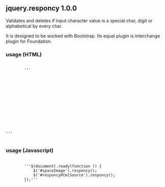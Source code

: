 ## jquery.responcy 1.0.0

Validates and deletes if input character value is a special char, digit or alphabetical by every char.

It is designed to be worked with Bootstrap. Its equal plugin is interchange plugin for Foundation.

### usage (HTML)
<pre lang="html">
	<code>
		'''<p>
			<img src="" id="spaceImage" data-responcy='{"small":"../public/img/space-small.jpg","medium":"../public/img/space-medium.jpg", "large":"../public/img/space-large.jpg"}'/>
		</p>
		<p>
			<div id="responcyHtmlSource" data-responcy='{"small":"../public/partials/responcy-small.html","medium":"../public/partials/responcy-medium.html", "large":"../public/partials/responcy-large.html"}'></div>
		</p>'''
	</code>
</pre>

### usage (Javascript)
<pre lang="javascript">
	<code>
		'''$(document).ready(function () {
			$('#spaceImage').responcy();
			$('#responcyHtmlSource').responcy();
		});'''
	</code>
</pre>